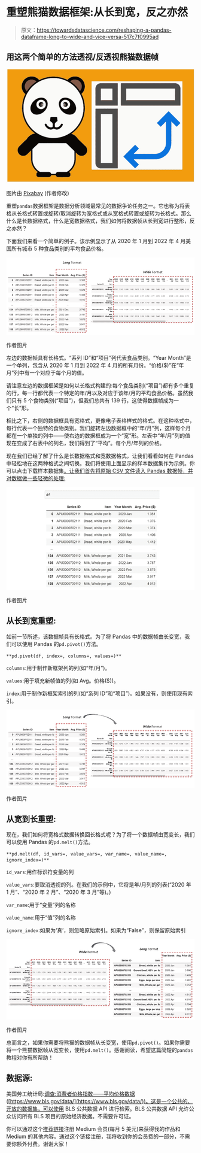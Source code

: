# 重塑熊猫数据框架:从长到宽，反之亦然

> 原文：<https://towardsdatascience.com/reshaping-a-pandas-dataframe-long-to-wide-and-vice-versa-517c7f0995ad>

## 用这两个简单的方法透视/反透视熊猫数据帧

![](img/8f3ed3d65bcbb2bcfca5052617c6e0bf.png)

图片由 [Pixabay](https://pixabay.com/illustrations/panda-animal-texture-unique-art-5364820/) (作者修改)

重塑`pandas`数据框架是数据分析领域最常见的数据争论任务之一。它也称为将表格从长格式转置或旋转/取消旋转为宽格式或从宽格式转置或旋转为长格式。那么什么是长数据格式，什么是宽数据格式，我们如何将数据帧从长到宽进行整形，反之亦然？

下面我们来看一个简单的例子。该示例显示了从 2020 年 1 月到 2022 年 4 月美国所有城市 5 种食品类别的平均食品价格。

![](img/0cb543cfe35029c82990c0cb78fc8a7c.png)

作者图片

左边的数据帧具有长格式。“系列 ID”和“项目”列代表食品类别。“Year Month”是一个单列，包含从 2020 年 1 月到 2022 年 4 月的所有月份。“价格($)”在“年月”列中有一个对应于每个月的值。

请注意左边的数据框架是如何以长格式构建的:每个食品类别(“项目”)都有多个重复的行，每一行都代表一个特定的年/月以及对应于该年/月的平均食品价格。虽然我们只有 5 个食物类别(“项目”)，但我们总共有 139 行，这使得数据帧成为一个“长”形。

相比之下，右侧的数据框具有宽格式，更像电子表格样式的格式。在这种格式中，每行代表一个独特的食物类别。我们旋转左边数据框中的“年/月”列，这样每个月都在一个单独的列中——使右边的数据框成为一个“宽”形。左表中“年/月”列的值现在变成了右表中的列名，我们得到了“平均”。每个月/年列的价格。

现在我们已经了解了什么是长数据格式和宽数据格式，让我们看看如何在 Pandas 中轻松地在这两种格式之间切换。我们将使用上面显示的样本数据集作为示例。你可以点击下载样本数据集[。让我们首先将原始 CSV 文件读入 Pandas 数据帧，并对数据做一些轻微的处理:](https://beta.bls.gov/dataQuery/find?fq=survey:[ap]&s=popularity:D)

![](img/294ed6ad701c22d15f13dc4582e28f17.png)

作者图片

## 从长到宽重塑:

如前一节所述，该数据帧具有长格式。为了将 Pandas 中的数据帧由长变宽，我们可以使用 Pandas 的`pd.pivot()`方法。

```
**pd.pivot(df, index=, columns=, values=)**
```

`columns`:用于制作新框架列的列(如“年/月”)。

`values`:用于填充新帧值的列(如 Avg。价格($))。

`index`:用于制作新框架索引的列(如“系列 ID”和“项目”)。如果没有，则使用现有索引。

![](img/7a7f1b2fcbe427cf295f538807033502.png)

作者图片

## 从宽到长重塑:

现在，我们如何将宽格式数据转换回长格式呢？为了将一个数据帧由宽变长，我们可以使用 Pandas 的`pd.melt()`方法。

```
**pd.melt(df, id_vars=, value_vars=, var_name=, value_name=, ignore_index=)**
```

`id_vars`:用作标识符变量的列

`value_vars`:要取消透视的列。在我们的示例中，它将是年/月列的列表(“2020 年 1 月”、“2020 年 2 月”、“2020 年 3 月”等)。)

`var_name`:用于“变量”列的名称

`value_name`:用于“值”列的名称

`ignore_index`:如果为‘真’，则忽略原始索引。如果为“False”，则保留原始索引

![](img/8c96c13d3749e9687751d2e281aa7455.png)

作者图片

总而言之，如果你需要将熊猫的数据帧从长变宽，使用`pd.pivot()`。如果你需要将一个熊猫数据帧从宽变长，使用`pd.melt()`。感谢阅读，希望这篇简短的`pandas`教程对你有所帮助！

## 数据源:

美国劳工统计局:[调查:消费者价格指数——平均价格数据](https://beta.bls.gov/dataQuery/find?fq=survey:[ap]&s=popularity:D)([https://www.bls.gov/data/](https://www.bls.gov/data/))。这是一个公共的、开放的数据集，可以使用 BLS 公共数据 API 进行检索。BLS 公共数据 API 允许公众访问所有 BLS 项目的原始经济数据。不需要许可证。

你可以通过这个[推荐链接](https://medium.com/@insightsbees/membership)注册 Medium 会员(每月 5 美元)来获得我的作品和 Medium 的其他内容。通过这个链接注册，我将收到你的会员费的一部分，不需要你额外付费。谢谢大家！